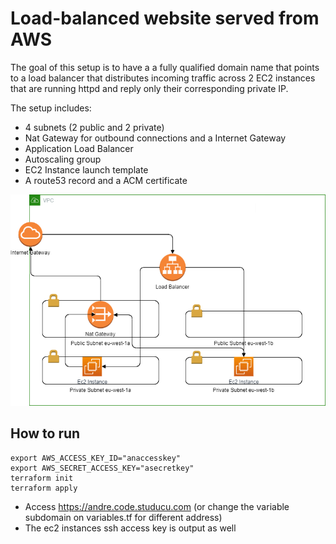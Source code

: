 # Load-balanced website served from AWS

The goal of this setup is to have a a fully qualified domain name that points to a load balancer that distributes incoming traffic across 2 EC2 instances that are running httpd and reply only their corresponding private IP.

The setup includes:
- 4 subnets (2 public and 2 private)
- Nat Gateway for outbound connections and a Internet Gateway
- Application Load Balancer
- Autoscaling group
- EC2 Instance launch template
- A route53 record and a ACM certificate

![Screenshot](diagram.png)

## How to run
```
export AWS_ACCESS_KEY_ID="anaccesskey"
export AWS_SECRET_ACCESS_KEY="asecretkey"
terraform init
terraform apply
```
- Access https://andre.code.studucu.com (or change the variable subdomain on variables.tf for different address)
- The ec2 instances ssh access key is output as well
